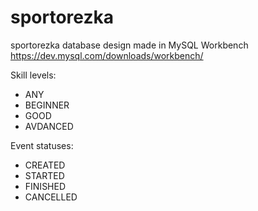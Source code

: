 # sportorezka
sportorezka database design made in MySQL Workbench https://dev.mysql.com/downloads/workbench/

Skill levels:
- ANY
- BEGINNER
- GOOD
- AVDANCED

Event statuses:
- CREATED
- STARTED
- FINISHED
- CANCELLED